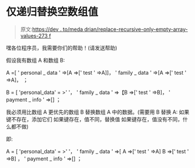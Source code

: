 # 仅递归替换空数组值

> 原文:[https://dev . to/meda drian/replace-recursive-only-empty-array-values-273 f](https://dev.to/medadrian/replace-recursively-only-empty-array-values-273f)

嘿各位程序员，我需要你们的帮助！(请发送帮助)

假设我有数组 A 和数组 B:

A =[
' personal _ data ' =>[A =>[' test ' =>A]]，
' family _ data ' =>[A =>[' test ' =>A]，
；

B = [
'personal_data' = >' '，
' family _ data ' =>【B =>[' test ' =>B]，
' payment _ info ' =>[]
；

我必须用比数组 A 更优先的数组 B 替换数组 A 中的数据。(需要用 B 替换 A:
如果键不存在，添加它们
如果键存在，值不同，替换值
如果键存在，值没有不同，什么都不做)

即:

A = [
'personal_data' = >' '，
' family _ data ' =>[
A =>[' test ' =>A]
B =>[' test ' =>B]
，
' payment _ info ' =>[]
；